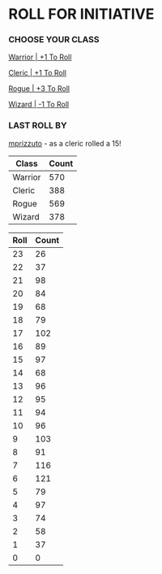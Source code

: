 # ROLL FOR INITIATIVE
### CHOOSE YOUR CLASS

[Warrior | +1 To Roll](https://github.com/benjaminsampica/benjaminsampica/issues/new?title=roll%7Cwarrior&body=Just+click+%27Submit+new+issue%27.)

[Cleric | +1 To Roll](https://github.com/benjaminsampica/benjaminsampica/issues/new?title=roll%7Ccleric&body=Just+click+%27Submit+new+issue%27.)

[Rogue | +3 To Roll](https://github.com/benjaminsampica/benjaminsampica/issues/new?title=roll%7Crogue&body=Just+click+%27Submit+new+issue%27.)

[Wizard | -1 To Roll](https://github.com/benjaminsampica/benjaminsampica/issues/new?title=roll%7Cwizard&body=Just+click+%27Submit+new+issue%27.)
### LAST ROLL BY
[mprizzuto](https://www.github.com/mprizzuto) - as a cleric rolled a 15!

|Class|Count|
|-|-|
|Warrior|570|
|Cleric|388|
|Rogue|569|
|Wizard|378|

|Roll|Count|
|-|-|
|23|26
|22|37
|21|98
|20|84
|19|68
|18|79
|17|102
|16|89
|15|97
|14|68
|13|96
|12|95
|11|94
|10|96
|9|103
|8|91
|7|116
|6|121
|5|79
|4|97
|3|74
|2|58
|1|37
|0|0
